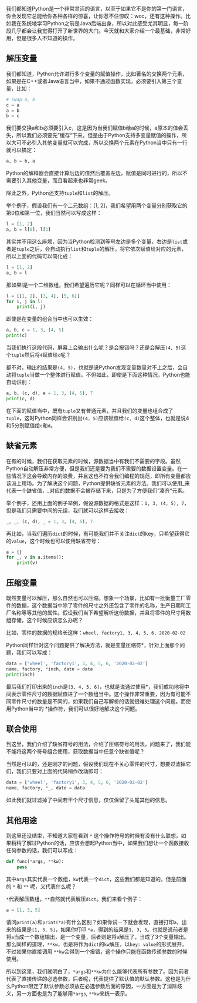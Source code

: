 我们都知道Python是一个非常灵活的语言，以至于如果它不是你的第一门语言，你会发现它总能给你各种各样的惊喜，让你忍不住惊叹：woc，还有这种操作。比如我在系统地学习Python之前是Java后端出身，所以对此感受尤其明显，每一阶段几乎都会让我觉得打开了新世界的大门。今天就和大家介绍一个最基础，非常好用，但是很多人不知道的操作。

## 解压变量

我们都知道，Python允许进行多个变量的赋值操作，比如著名的交换两个元素，如果是在C++或者Java语言当中，如果不通过函数实现，必须要引入第三个变量，比如：

```python
# swap a, b
c = a
a = b
b = c
```

我们要交换a和b必须要引入c，这是因为当我们赋值b给a的时候，a原本的值会丢失，所以我们必须要先”缓存“下来。但是由于Python支持多变量赋值的操作，所以大可不必引入其他变量就可以完成，所以交换两个元素在Python当中只有一行就可以搞定：

```python
a, b = b, a
```

Python的解释器会直接计算后边的值然后覆盖左边，赋值是同时进行的，所以不需要引入其他变量，而且看起来也非常geek。

除此之外，Python还支持`tuple`和`list`的解压。

举个例子，假设我们有一个二元数组：[1, 2]，我们希望用两个变量分别获取它的第0位和第一位，我们当然可以写成这样：

```python
l = [1, 2]
a, b = l[0], l[1]
```

其实并不用这么麻烦，因为当Python检测到等号左边是多个变量，右边是`list`或者是`tuple`之后，会自动执行`list`和`tuple`的解压，将它依次赋值给对应的元素，所以上面的代码可以简化成：

```python
l = [1, 2]
a, b = l
```

那如果l是一个二维数组，我们希望遍历它呢？同样可以在循环当中使用：

```python
l = [[1, 2], [3, 4], [5, 6]]
for i, j in l:
    print(i, j)
```

即使是在变量的组合当中也可以生效：

```python
a, b, c = 1, 3, (4, 5)
print(c)
```

当我们执行这段代码，屏幕上会输出什么呢？是会报错吗？还是会解压`(4, 5)`这个`tuple`然后将`4`赋值给`c`呢？

都不对，输出的结果是`(4, 5)`，也就是说Python发现变量数量对不上之后，会自动将`tuple`当做一个整体进行赋值。不但如此，即使是下面这种情况，Python也能自动识别：

```python
a, b, (c, d), e = 1, 3, (4, 5), 7
print(c, d)
```

在下面的赋值当中，既有`tuple`又有普通元素，并且我们的变量也组合成了`tuple`，这时Python同样会识别出`(4, 5)`应该赋值给`(c, d)`这个整体，也就是说4和5分别赋值给`c`和`d`。

## 缺省元素

在有的时候，我们在获取元素的时候，源数据当中有我们不需要的字段。虽然Python自动解压非常方便，但是我们还是要为我们不需要的数据设置变量。在一些情况下这会导致内存的浪费，并且这也不符合我们编程的规范，即所有变量都应该派上用场。为了解决这个问题，Python提供缺省元素的方法。我们可以使用\_来代表一个缺省值，\_对应的数据不会被存储下来，只是为了方便我们”凑齐“元素。

举个例子，还用上面的例子举例，假设源数据的格式是这样：`1, 3, (4, 5), 7`，但是我们只需要中间的元组，我们就可以这样去接收：

```python
_, _, (c, d), _ = 1, 3, (4, 5), 7
```

再比如，当我们遍历`dict`的时候，有可能我们并不关注`dict`的key，只希望获得它的`value`，这个时候也可以使用缺省符号：

```python
a = {}
for _, v in a.items():
    print(v)
```

## 压缩变量

既然变量可以解压，那么自然也可以压缩。想象一个场景，比如有一批衡量工厂零件的数据，这个数据当中除了零件的尺寸之外还包含了零件的名称，生产日期和工厂名称等等其他的属性。假设我们当下希望解析这份数据，并且将零件的尺寸用数组存储，这个时候应该怎么办呢？

比如，零件的数据的规格长这样：`wheel, factory1, 3, 4, 5, 6, 2020-02-02`

Python同样针对这个问题提供了解决方法，就是变量压缩符\*，针对上面那个问题，我们可以写成：

```python
data = ['wheel', 'factory1', 3, 4, 5, 6, '2020-02-02']
name, factory, *inch, date = data
print(inch)
```

最后我们打印出来的`inch`是`[3, 4, 5, 6]`，也就是说通过使用\*，我们成功地将中间表示零件尺寸的数据赋值进了一个数组当中。这个操作非常重要，因为有可能不同零件尺寸的数量是不同的，如果我们自己写解析的话就很难处理这个问题。而使用Python当中的 \*操作符，我们可以很好地解决这个问题。

## 联合使用

到这里，我们介绍了缺省符号的用法，介绍了压缩符号的用法，问题来了，我们能不能将这两个符号组合使用，获取数据当中任意个缺省值呢？

当然是可以的，还是刚才的问题，假设我们现在不关心零件的尺寸，想要过滤掉它们，我们只要对上面的代码稍作改动即可：

```python
data = ['wheel', 'factory1', 3, 4, 5, 6, '2020-02-02']
name, factory, *_, date = data
```

如此我们就过滤掉了中间若干个尺寸信息，仅仅保留了头尾其他的信息。

## 其他用途

到这里还没结束，不知道大家在看到 `*` 这个操作符号的时候有没有什么联想，如果稍稍了解过Python的话，应该会想起Python当中，如果我们想让一个函数接收任何参数的话，我们可以写成：

```python
def func(*args, **kw):
    pass
```

其中`args`其实代表一个数组，`kw`代表一个`dict`，这些我们都是知道的。但是前面的 `*` 和 `**` 呢，又代表什么呢？

`*`代表解压数组，`**`自然就代表解压`dict`。我们来看个例子：

```python
a = [1, 3, 5]
```

请问`print(a)`和`print(*a)`有什么区别？如果你试一下就会发现，直接打印`a`，出来的结果是`[1, 3, 5]`，如果你打印 `*a`，得到的结果是`1, 3, 5`。也就是说前者是将`a`当成一个数组输出，是一个变量，后者则是将`a`解压了，当成了3个变量输出。那么同样的道理，`**kw`，也是将作为`dict`的`kw`解压，以`key: value`的形式展开。不过如果你直接调用 `**kw`会得到一个报错，这个操作只能在函数传递参数的时候使用。

所以到这里，我们就明白了，`*args`和`**kw`为什么能够代表所有参数了。因为前者代表了直接传递的必选参数，后者呢，代表提供了默认值的默认参数。这也是为什么Python限定了默认参数必须放在必选参数后面的原因，一方面是为了消除歧义，另一方面也是为了能够用`*args`, `**kw`来统一表示。